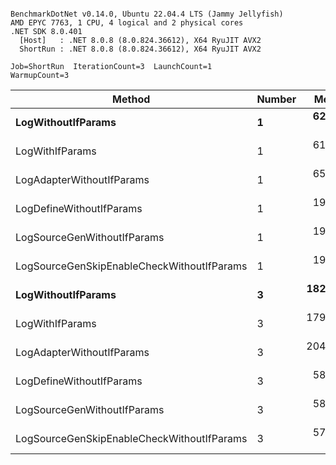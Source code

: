 ```

BenchmarkDotNet v0.14.0, Ubuntu 22.04.4 LTS (Jammy Jellyfish)
AMD EPYC 7763, 1 CPU, 4 logical and 2 physical cores
.NET SDK 8.0.401
  [Host]   : .NET 8.0.8 (8.0.824.36612), X64 RyuJIT AVX2
  ShortRun : .NET 8.0.8 (8.0.824.36612), X64 RyuJIT AVX2

Job=ShortRun  IterationCount=3  LaunchCount=1  
WarmupCount=3  

```
| Method                                     | Number | Mean      | Error     | StdDev   | Min       | Max       | Gen0   | Allocated |
|------------------------------------------- |------- |----------:|----------:|---------:|----------:|----------:|-------:|----------:|
| **LogWithoutIfParams**                         | **1**      |  **62.02 ns** |  **3.941 ns** | **0.216 ns** |  **61.79 ns** |  **62.22 ns** | **0.0010** |      **88 B** |
| LogWithIfParams                            | 1      |  61.58 ns | 21.795 ns | 1.195 ns |  60.78 ns |  62.95 ns | 0.0010 |      88 B |
| LogAdapterWithoutIfParams                  | 1      |  65.88 ns |  9.329 ns | 0.511 ns |  65.54 ns |  66.47 ns | 0.0010 |      88 B |
| LogDefineWithoutIfParams                   | 1      |  19.83 ns |  0.356 ns | 0.020 ns |  19.82 ns |  19.85 ns |      - |         - |
| LogSourceGenWithoutIfParams                | 1      |  19.82 ns |  0.862 ns | 0.047 ns |  19.78 ns |  19.87 ns |      - |         - |
| LogSourceGenSkipEnableCheckWithoutIfParams | 1      |  19.62 ns |  2.443 ns | 0.134 ns |  19.49 ns |  19.76 ns |      - |         - |
| **LogWithoutIfParams**                         | **3**      | **182.36 ns** |  **8.904 ns** | **0.488 ns** | **181.91 ns** | **182.87 ns** | **0.0031** |     **264 B** |
| LogWithIfParams                            | 3      | 179.33 ns |  6.440 ns | 0.353 ns | 179.11 ns | 179.74 ns | 0.0031 |     264 B |
| LogAdapterWithoutIfParams                  | 3      | 204.25 ns |  7.436 ns | 0.408 ns | 203.78 ns | 204.55 ns | 0.0031 |     264 B |
| LogDefineWithoutIfParams                   | 3      |  58.77 ns |  2.245 ns | 0.123 ns |  58.67 ns |  58.91 ns |      - |         - |
| LogSourceGenWithoutIfParams                | 3      |  58.36 ns |  0.633 ns | 0.035 ns |  58.33 ns |  58.40 ns |      - |         - |
| LogSourceGenSkipEnableCheckWithoutIfParams | 3      |  57.93 ns |  1.523 ns | 0.083 ns |  57.85 ns |  58.01 ns |      - |         - |
